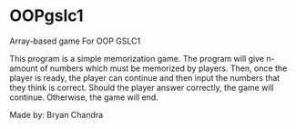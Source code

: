 # OOPgslc1
Array-based game
For OOP GSLC1

This program is a simple memorization game.
The program will give n-amount of numbers which must be memorized by players.
Then, once the player is ready, the player can continue and then input the numbers that they think is correct.
Should the player answer correctly, the game will continue. Otherwise, the game will end.

Made by: Bryan Chandra
